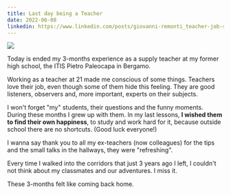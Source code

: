 ```yaml
---
title: Last day being a Teacher
date: 2022-06-08
linkedin: https://www.linkedin.com/posts/giovanni-remonti_teacher-job-students-activity-6940345024924549120-gbzt
---
```


<div class="img-container">
    <img src="https://res.cloudinary.com/giospic/image/upload/f_auto,q_auto/v1662108307/images/being-teacher.webp" />
</div>

Today is ended my 3-months experience as a supply teacher at my former high school, the ITIS Pietro Paleocapa in Bergamo.

<!--more-->

Working as a teacher at 21 made me conscious of some things. Teachers love their job, even though some of them hide this feeling. They are good listeners, observers and, more important, experts on their subjects.

I won't forget "my" students, their questions and the funny moments. During these months I grew up with them. In my last lessons, **I wished them to find their own happiness**, to study and work hard for it, because outside school there are no shortcuts. (Good luck everyone!)

I wanna say thank you to all my ex-teachers (now colleagues) for the tips and the small talks in the hallways, they were "refreshing".

Every time I walked into the corridors that just 3 years ago I left, I couldn't not think about my classmates and our adventures. I miss it.

These 3-months felt like coming back home.